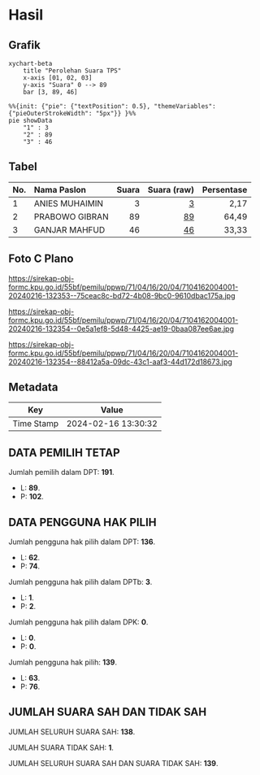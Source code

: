 # Hasil

## Grafik

```mermaid
xychart-beta
    title "Perolehan Suara TPS"
    x-axis [01, 02, 03]
    y-axis "Suara" 0 --> 89
    bar [3, 89, 46]
```

```mermaid
%%{init: {"pie": {"textPosition": 0.5}, "themeVariables": {"pieOuterStrokeWidth": "5px"}} }%%
pie showData
    "1" : 3
    "2" : 89
    "3" : 46
```

## Tabel

| No. | Nama Paslon    | Suara | Suara (raw) | Persentase |
|:--- |:-------------- | -----:| -----------:| ----------:|
| 1   | ANIES MUHAIMIN | 3     | [3][p-1]    | 2,17       |
| 2   | PRABOWO GIBRAN | 89    | [89][p-2]   | 64,49      |
| 3   | GANJAR MAHFUD  | 46    | [46][p-3]   | 33,33      |


[p-1]: https://github.com/gigit-pemilu/pemilu-2024-71-sulawesi-utara/blob/main/pilpres/hitung-suara/sub/71-sulawesi-utara/sub/04-kepulauan-talaud/sub/16-melonguane-timur/sub/2004-bowombaru/sub/001-tps/sub/paslon-1.txt
[p-2]: https://github.com/gigit-pemilu/pemilu-2024-71-sulawesi-utara/blob/main/pilpres/hitung-suara/sub/71-sulawesi-utara/sub/04-kepulauan-talaud/sub/16-melonguane-timur/sub/2004-bowombaru/sub/001-tps/sub/paslon-2.txt
[p-3]: https://github.com/gigit-pemilu/pemilu-2024-71-sulawesi-utara/blob/main/pilpres/hitung-suara/sub/71-sulawesi-utara/sub/04-kepulauan-talaud/sub/16-melonguane-timur/sub/2004-bowombaru/sub/001-tps/sub/paslon-3.txt

## Foto C Plano

https://sirekap-obj-formc.kpu.go.id/55bf/pemilu/ppwp/71/04/16/20/04/7104162004001-20240216-132353--75ceac8c-bd72-4b08-9bc0-9610dbac175a.jpg

https://sirekap-obj-formc.kpu.go.id/55bf/pemilu/ppwp/71/04/16/20/04/7104162004001-20240216-132354--0e5a1ef8-5d48-4425-ae19-0baa087ee6ae.jpg

https://sirekap-obj-formc.kpu.go.id/55bf/pemilu/ppwp/71/04/16/20/04/7104162004001-20240216-132354--88412a5a-09dc-43c1-aaf3-44d172d18673.jpg


## Metadata

| Key        | Value               |
| ---------- | ------------------- |
| Time Stamp | 2024-02-16 13:30:32 |


## DATA PEMILIH TETAP

Jumlah pemilih dalam DPT: **191**.
 * L: **89**.
 * P: **102**.

## DATA PENGGUNA HAK PILIH

Jumlah pengguna hak pilih dalam DPT: **136**.
 * L: **62**.
 * P: **74**.

Jumlah pengguna hak pilih dalam DPTb: **3**.
 * L: **1**.
 * P: **2**.

Jumlah pengguna hak pilih dalam DPK: **0**.
 * L: **0**.
 * P: **0**.

Jumlah pengguna hak pilih: **139**.
 * L: **63**.
 * P: **76**.

## JUMLAH SUARA SAH DAN TIDAK SAH

JUMLAH SELURUH SUARA SAH: **138**.

JUMLAH SUARA TIDAK SAH: **1**.

JUMLAH SELURUH SUARA SAH DAN SUARA TIDAK SAH: **139**.


